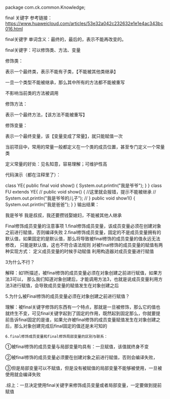 package com.ck.common.Knowledge;

final 关键字
参考链接：https://www.huaweicloud.com/articles/53e32a042c232632e1e1e4ac343bc016.html

 final关键字
  单词含义：最终的，最后的，表示不能再改变的。

  final关键字：可以修饰类、方法、变量

  修饰类：

  表示一个最终类，表示不能有子类，【不能被其他类继承】

  一旦一个类型不能被继承，那么其中所有的方法都不能被重写

  不影响当前类的方法被调用

  修饰方法：

  表示一个最终方法，【该方法不能被重写】

  修饰变量：

  表示一个最终变量，该【变量变成了常量】，就只能赋值一次

  当前项目中，常用的常量一般都定义在一个类的成员位置，甚至专门定义一个常量类

  定义常量的好处：见名知意，容易理解；可维护性高

  代码演示（都在注释里了）：

  class YE{
    public final void  show() {
        System.out.println("我是爷爷");
         }
  }
  class FU extends YE{
  //	public void show() { //这里就会报错，提示不能被继承
  //		System.out.println("我是爷爷的儿子");
  //	}
    public void show1() {
        System.out.println("我是爸爸");
     }
  }
  输出结果：

  我是爷爷
  我是叔叔，我还要攒钱娶媳妇，不能被其他人继承


  Final修饰成员变量的注意事项
  1.final修饰成员变量，该成员变量必须在创建对象之前进行赋值，否则编译失败
  2.final修饰成员变量，固定的不是成员变量拥有的默认值，如果固定的是默认值，那么将导致被final修饰的成员变量的值永远无法修改，
  只能是默认值，这也不符合语法规则
  对被final修饰的成员变量的赋值有两种实现方式：
  定义成员变量的时候手动赋值
  利用构造器对成员变量进行赋值

  3为什么不行？

  解释：如1所描述，被final修饰的成员变量必须在对象创建之前进行赋值，如果方法3可以，
  那么我们知道对象创建后，才能调用方法3，也就是说成员变量利用方法3进行赋值，会导致成员变量的赋值发生在对象创建之后

  5.为什么被Final修饰的成员变量必须在对象创建之前进行赋值？

  理解：被final关键字修饰的东西有一个特点，那就是一旦被修饰，那么它的值也就终生不变，可见final关键字起到了固定的作用，既然起到固定那么，你就要提前告诉final固定的是谁，如果允许被final修饰的成员变量赋值发生在对象创建之后，那么对象创建完成后final固定的值还是未可知的

    6.final修饰成员变量和final修饰局部变量的区别与联系：

  ①被final修饰的成员变量与局部变量均具有：一旦赋值，该值就终身不变

  ②被final修饰的成员变量必须要在创建对象之前进行赋值，否则会编译失败，

  ③但是局部变量可以不赋值，但是没有被赋值的局部变量不能够被使用，一旦被使用就会编译失败

   .综上：一旦决定使用final关键字来修饰成员变量或者局部变量，一定要做到提前赋值
